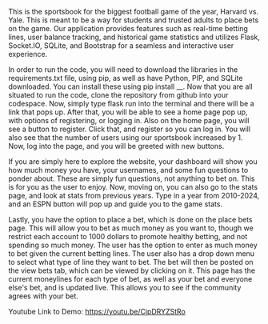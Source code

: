 This is the sportsbook for the biggest football game of the year, Harvard vs. Yale. This is meant to be a way for students and trusted adults to place bets on the game. Our application 
provides features such as real-time betting lines, user balance tracking, and historical game statistics and utilizes Flask, Socket.IO, SQLite, and Bootstrap for a seamless and interactive 
user experience.

In order to run the code, you will need to download the libraries in the requirements.txt file, using pip, as well as have Python, PIP, and SQLite downloaded. You can install these using 
pip install __. Now that you are all situated to run the code, clone the repository from github into your codespace. Now, simply type flask run into the terminal and there will be a link that 
pops up. After that, you will be able to see a home page pop up, with options of registering, or logging in. Also on the home page, you will see a button to register. Click that, and register so
you can log in. You will also see that the number of users using our sportsbook increased by 1. Now, log into the page, and you will be greeted with new buttons. 

If you are simply here to explore the website, your dashboard will show you how much money you have, your usernames, and some fun questions to ponder about. These are simply fun questions, not 
anything to bet on. This is for you as the user to enjoy. Now, moving on, you can also go to the stats page, and look at stats from previous years. Type in a year from 2010-2024, and an ESPN 
button will pop up and guide you to the game stats. 

Lastly, you have the option to place a bet, which is done on the place bets page. This will allow you to bet as much money as you want to, though we restrict each account to 1000 dollars to 
promote healthy betting, and not spending so much money. The user has the option to enter as much money to bet given the current betting lines. The user also has a drop down menu to select what 
type of line they want to bet. The bet will then be posted on the view bets tab, which can be viewed by clicking on it. This page has the current moneylines for each type of bet, as well as your
bet and everyone else's bet, and is updated live. This allows you to see if the community agrees with your bet.

Youtube Link to Demo: https://youtu.be/CjpDRYZStRo
